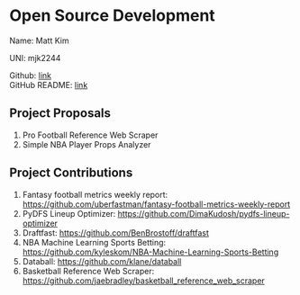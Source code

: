 # Open Source Development

Name: Matt Kim

UNI: mjk2244

Github: [link](https://github.com/mjk2244)  
GitHub README: [link](https://github.com/mjk2244/mjk2244/blob/main/README.md)

## Project Proposals

1. Pro Football Reference Web Scraper
2. Simple NBA Player Props Analyzer

## Project Contributions

1. Fantasy football metrics weekly report: https://github.com/uberfastman/fantasy-football-metrics-weekly-report
2. PyDFS Lineup Optimizer: https://github.com/DimaKudosh/pydfs-lineup-optimizer
3. Draftfast: https://github.com/BenBrostoff/draftfast
4. NBA Machine Learning Sports Betting: https://github.com/kyleskom/NBA-Machine-Learning-Sports-Betting
5. Databall: https://github.com/klane/databall
6. Basketball Reference Web Scraper: https://github.com/jaebradley/basketball_reference_web_scraper
